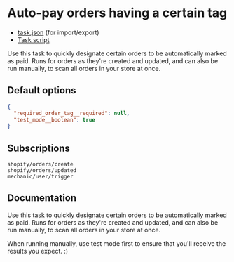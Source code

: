 # Auto-pay orders having a certain tag

* [task.json](../../tasks/auto-pay-orders-having-a-certain-tag.json) (for import/export)
* [Task script](./script.liquid)

Use this task to quickly designate certain orders to be automatically marked as paid. Runs for orders as they're created and updated, and can also be run manually, to scan all orders in your store at once.

## Default options

```json
{
  "required_order_tag__required": null,
  "test_mode__boolean": true
}
```

## Subscriptions

```liquid
shopify/orders/create
shopify/orders/updated
mechanic/user/trigger
```

## Documentation

Use this task to quickly designate certain orders to be automatically marked as paid. Runs for orders as they're created and updated, and can also be run manually, to scan all orders in your store at once.

When running manually, use test mode first to ensure that you'll receive the results you expect. :)

